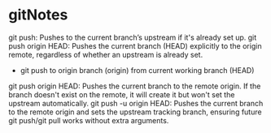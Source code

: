 # gitNotes

git push: Pushes to the current branch’s upstream if it's already set up.
git push origin HEAD: Pushes the current branch (HEAD) explicitly to the origin remote, regardless of whether an upstream is already set.
- git push to origin branch (origin) from current working branch (HEAD)

git push origin HEAD: Pushes the current branch to the remote origin. If the branch doesn't exist on the remote, it will create it but won't set the upstream automatically.
git push -u origin HEAD: Pushes the current branch to the remote origin and sets the upstream tracking branch, ensuring future git push/git pull works without extra arguments.
